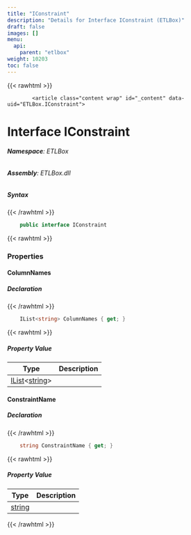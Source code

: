 ```yaml
---
title: "IConstraint"
description: "Details for Interface IConstraint (ETLBox)"
draft: false
images: []
menu:
  api:
    parent: "etlbox"
weight: 10203
toc: false
---
```


{{< rawhtml >}}

            <article class="content wrap" id="_content" data-uid="ETLBox.IConstraint">
  <h1 id="ETLBox_IConstraint" data-uid="ETLBox.IConstraint" class="text-break">Interface IConstraint
</h1>
  <div class="markdown level0 summary"></div>
  <div class="markdown level0 conceptual"></div>
<h6><strong>Namespace</strong>: ETLBox</h6>
  <h6><strong>Assembly</strong>: ETLBox.dll</h6>
  <h5 id="ETLBox_IConstraint_syntax">Syntax</h5>
{{< /rawhtml >}}

```C#
    public interface IConstraint
```

{{< rawhtml >}}
  <h3 id="properties">Properties
</h3>
  <a id="ETLBox_IConstraint_ColumnNames_" data-uid="ETLBox.IConstraint.ColumnNames*"></a>
  <h4 id="ETLBox_IConstraint_ColumnNames" data-uid="ETLBox.IConstraint.ColumnNames">ColumnNames</h4>
  <div class="markdown level1 summary"></div>
  <div class="markdown level1 conceptual"></div>
  <h5 class="declaration">Declaration</h5>
{{< /rawhtml >}}

```C#
    IList<string> ColumnNames { get; }
```

{{< rawhtml >}}
  <h5 class="propertyValue">Property Value</h5>
  <table class="table table-bordered table-condensed">
    <thead>
      <tr>
        <th>Type</th>
        <th>Description</th>
      </tr>
    </thead>
    <tbody>
      <tr>
        <td><a class="xref" href="https://learn.microsoft.com/dotnet/api/system.collections.generic.ilist-1">IList</a>&lt;<a class="xref" href="https://learn.microsoft.com/dotnet/api/system.string">string</a>&gt;</td>
        <td></td>
      </tr>
    </tbody>
  </table>
  <a id="ETLBox_IConstraint_ConstraintName_" data-uid="ETLBox.IConstraint.ConstraintName*"></a>
  <h4 id="ETLBox_IConstraint_ConstraintName" data-uid="ETLBox.IConstraint.ConstraintName">ConstraintName</h4>
  <div class="markdown level1 summary"></div>
  <div class="markdown level1 conceptual"></div>
  <h5 class="declaration">Declaration</h5>
{{< /rawhtml >}}

```C#
    string ConstraintName { get; }
```

{{< rawhtml >}}
  <h5 class="propertyValue">Property Value</h5>
  <table class="table table-bordered table-condensed">
    <thead>
      <tr>
        <th>Type</th>
        <th>Description</th>
      </tr>
    </thead>
    <tbody>
      <tr>
        <td><a class="xref" href="https://learn.microsoft.com/dotnet/api/system.string">string</a></td>
        <td></td>
      </tr>
    </tbody>
  </table>

{{< /rawhtml >}}

